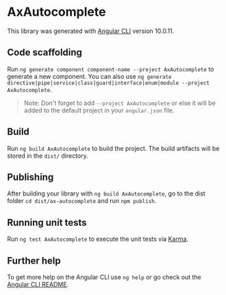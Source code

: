 # AxAutocomplete

This library was generated with [Angular CLI](https://github.com/angular/angular-cli) version 10.0.11.

## Code scaffolding

Run `ng generate component component-name --project AxAutocomplete` to generate a new component. You can also use `ng generate directive|pipe|service|class|guard|interface|enum|module --project AxAutocomplete`.
> Note: Don't forget to add `--project AxAutocomplete` or else it will be added to the default project in your `angular.json` file. 

## Build

Run `ng build AxAutocomplete` to build the project. The build artifacts will be stored in the `dist/` directory.

## Publishing

After building your library with `ng build AxAutocomplete`, go to the dist folder `cd dist/ax-autocomplete` and run `npm publish`.

## Running unit tests

Run `ng test AxAutocomplete` to execute the unit tests via [Karma](https://karma-runner.github.io).

## Further help

To get more help on the Angular CLI use `ng help` or go check out the [Angular CLI README](https://github.com/angular/angular-cli/blob/master/README.md).
